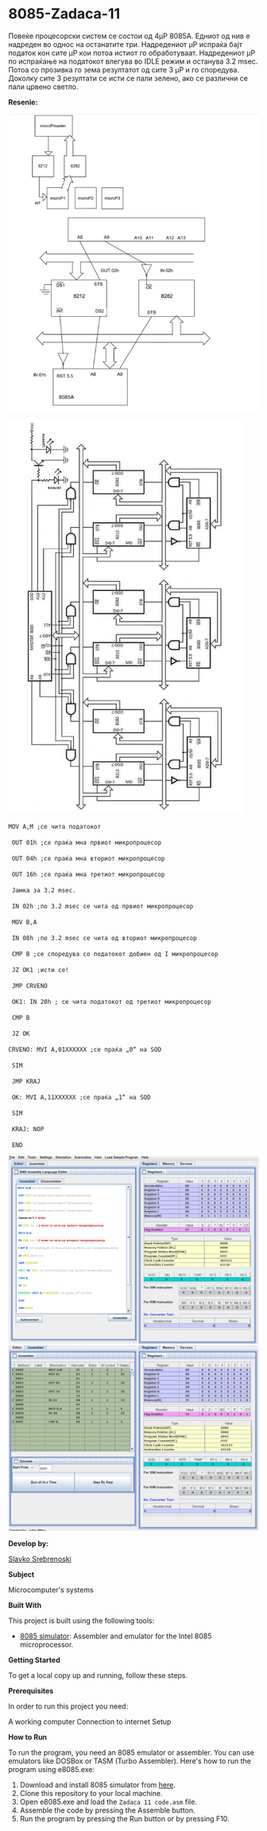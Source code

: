 # 8085-Zadaca-11

Повеќе процесорски систем се состои од 4µP 8085А.
Едниот од нив е надреден во однос на останатите три.
Надредениот µP испраќа бајт податок кон сите µP кои потоа
истиот го обработуваат. Надредениот µP по испраќање на
податокот влегува во IDLE режим и останува 3.2 msec. Потоа
со прозивка го зема резултатот од сите 3 µP и го споредува.
Доколку сите 3 резултати се исти се пали зелено, ако се
различни се пали црвено светло. 


**Resenie:**


![Screenshot (1)](https://github.com/slavko444/8085-Zadaca-11/blob/main/Diagram%2011.1.png)

![Screenshot (2)](https://github.com/slavko444/8085-Zadaca-11/blob/main/Diagram11.2.png)
```
MOV A,M ;се чита податокот

 OUT 01h ;се праќа мна првиот микропроцесор

 OUT 04h ;се праќа мна вториот микропроцесор

 OUT 16h ;се праќа мна третиот микропроцесор

 Јамка за 3.2 msec.

 IN 02h ;по 3.2 msec се чита од првиот микропроцесор

 MOV B,A

 IN 08h ;по 3.2 msec се чита од вториот микропроцесор

 CMP B ;се споредува со податокот добиен од I микропроцесор

 JZ OK1 ;исти се!

 JMP CRVENO

 OK1: IN 20h ; се чита податокот од третиот микропроцесор

 CMP B

 JZ OK

CRVENO: MVI A,01XXXXXX ;се праќа „0“ на SOD

 SIM

 JMP KRAJ

 OK: MVI A,11XXXXXX ;се праќа „1“ на SOD

 SIM

 KRAJ: NOP

 END

```

 ![Screenshot (3)](https://github.com/slavko444/8085-Zadaca-11/blob/main/Code%2011%2C1.png)
 ![Screenshot (4)](https://github.com/slavko444/8085-Zadaca-11/blob/main/Code%2011.2.png)
 
**Develop by:**

[Slavko Srebrenoski ](https://github.com/slavko444)


**Subject**

Microcomputer's systems

**Built With**

This project is built using the following tools:

- [8085 simulator](https://github.com/8085simulator/8085simulator.github.io?tab=readme-ov-file): Assembler and emulator for the Intel 8085 microprocessor.

**Getting Started**

To get a local copy up and running, follow these steps.

**Prerequisites**

In order to run this project you need:

A working computer
Connection to internet
Setup

**How to Run**

To run the program, you need an 8085 emulator or assembler. You can use emulators like DOSBox or TASM (Turbo Assembler). Here's how to run the program using e8085.exe:

1. Download and install 8085 simulator from [here](https://github.com/8085simulator/8085simulator.github.io?tab=readme-ov-file).
2. Clone this repository to your local machine.
3. Open e8085.exe and load the `Zadaca 11 code.asm` file.
4. Assemble the code by pressing the Assemble button.
5. Run the program by pressing the Run button or by pressing F10.
